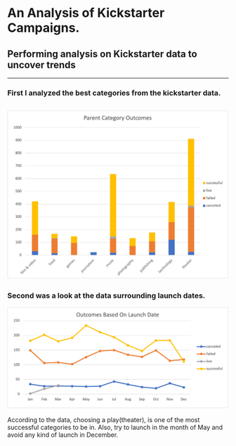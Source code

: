 # An Analysis of Kickstarter Campaigns.
## Performing analysis on Kickstarter data to uncover trends
---
###  First I analyzed the best categories from the kickstarter data.

![category](https://github.com/LaszloCravensworth/kickstarter-analysis/blob/main/Parent%20Category%20Outcomes.png)
---
###  Second was a look at the data surrounding launch dates.

![launch](https://github.com/LaszloCravensworth/kickstarter-analysis/blob/main/Outcomes%20Based%20On%20Launch%20Date.png)

  According to the data, choosing a play(theater), is one of the most successful categories to be in.  Also, try to launch in the month of May and avoid any kind of  launch in December. 
